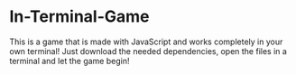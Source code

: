# In-Terminal-Game
This is a game that is made with JavaScript and works completely in your own terminal! Just download the needed dependencies, open the files in a terminal and let the game begin!
